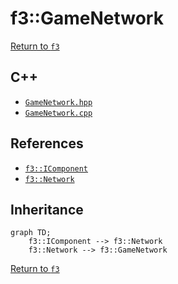 # f3::GameNetwork

[Return to `f3`](/docs/f3.md)

## C++

- [`GameNetwork.hpp`](/c++/include/GameNetwork.hpp)
- [`GameNetwork.cpp`](/c++/source/GameNetwork.cpp)

## References

- [`f3::IComponent`](/docs/f3/IComponent.md)
- [`f3::Network`](/docs/f3/Network.md)

## Inheritance

```mermaid
graph TD;
    f3::IComponent --> f3::Network
    f3::Network --> f3::GameNetwork
```

[Return to `f3`](/docs/f3.md)